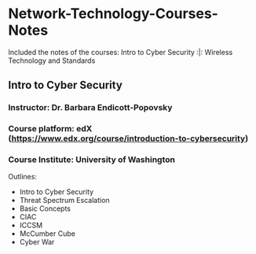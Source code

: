 # Network-Technology-Courses-Notes
Included the notes of the courses: Intro to Cyber Security :|: Wireless Technology and Standards

## Intro to Cyber Security
 
### Instructor: Dr. Barbara Endicott-Popovsky
### Course platform: edX (https://www.edx.org/course/introduction-to-cybersecurity)
### Course Institute: University of Washington
Outlines:
* Intro to Cyber Security
* Threat Spectrum Escalation
* Basic Concepts
* CIAC
* ICCSM
* McCumber Cube
* Cyber War
